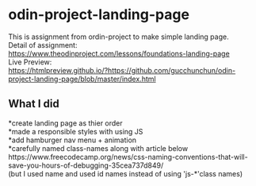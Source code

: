 # odin-project-landing-page
This is assignment from ordin-project to make simple landing page.
<br/>
Detail of assignment:<br>
<a>https://www.theodinproject.com/lessons/foundations-landing-page</a><br>
Live Preview:<br>
<a>https://htmlpreview.github.io/?https://github.com/gucchunchun/odin-project-landing-page/blob/master/index.html</a>
<br/>
<h2>What I did</h2>
*create landing page as thier order<br/>
*made a responsible styles with using JS<br/>
*add hamburger nav menu + animation <br/>
*carefully named class-names along with article below<br/>
<a>https://www.freecodecamp.org/news/css-naming-conventions-that-will-save-you-hours-of-debugging-35cea737d849/</a>
<br/>
(but I used name and used id names instead of using 'js-*'class names)
